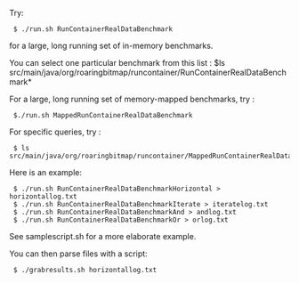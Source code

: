 Try:

     $ ./run.sh RunContainerRealDataBenchmark

for a large, long running set of in-memory benchmarks.

You can select one particular benchmark from this list :
     $ls src/main/java/org/roaringbitmap/runcontainer/RunContainerRealDataBenchmark*

For a large, long running set of memory-mapped benchmarks, 
try :

     $./run.sh MappedRunContainerRealDataBenchmark

For specific queries, try :

     $ ls src/main/java/org/roaringbitmap/runcontainer/MappedRunContainerRealDataBenchmark*

Here is an example: 

     $ ./run.sh RunContainerRealDataBenchmarkHorizontal > horizontallog.txt
     $ ./run.sh RunContainerRealDataBenchmarkIterate > iteratelog.txt
     $ ./run.sh RunContainerRealDataBenchmarkAnd > andlog.txt
     $ ./run.sh RunContainerRealDataBenchmarkOr > orlog.txt

See samplescript.sh for a more elaborate example.

You can then parse files with a script:

     $ ./grabresults.sh horizontallog.txt
